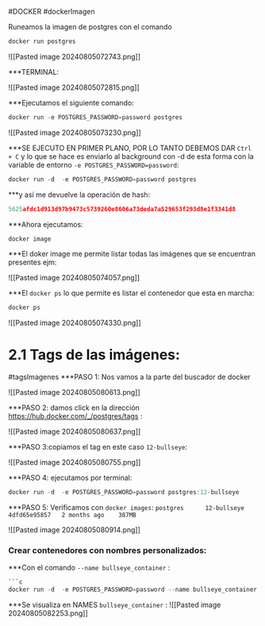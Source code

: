 #DOCKER #dockerImagen

Runeamos la imagen de postgres con el comando 

```c
docker run postgres
```


![[Pasted image 20240805072743.png]]

***TERMINAL:

![[Pasted image 20240805072815.png]]

***Ejecutamos el siguiente comando:

```c
docker run -e POSTGRES_PASSWORD=password postgres
```

![[Pasted image 20240805073230.png]]

***SE EJECUTO EN PRIMER PLANO, POR LO TANTO DEBEMOS DAR `Ctrl + C` 
y lo que se hace es enviarlo al background con -d de esta forma con la variable de entorno
`-e POSTGRES_PASSWORD=password`:
```c
docker run -d  -e POSTGRES_PASSWORD=password postgres
```

 ***y así me devuelve la operación de hash:

```c
5625afdc1d913d97b9473c5739260e8606a73deda7a529653f293d8e1f3341d8
```

***Ahora ejecutamos:

```c
docker image
```
***El doker image me permite listar todas las imágenes que se encuentran presentes ejm:

![[Pasted image 20240805074057.png]]

***El `docker ps` lo que permite es listar el contenedor que esta en marcha:

```c
docker ps
```

![[Pasted image 20240805074330.png]]

# 2.1 Tags de las imágenes:
#tagsImagenes
***PASO 1: Nos vamos a la parte del buscador de docker 

![[Pasted image 20240805080613.png]]

***PASO 2: damos click en la dirección https://hub.docker.com/_/postgres/tags :

![[Pasted image 20240805080637.png]]

***PASO 3:copiamos el tag en este caso `12-bullseye`:

![[Pasted image 20240805080755.png]]

***PASO 4: ejecutamos por terminal:

```c
docker run -d  -e POSTGRES_PASSWORD=password postgres:12-bullseye
```

***PASO 5: Verificamos con  `docker images`:
`postgres      12-bullseye      4dfd65e95857   2 months ago    387MB`

![[Pasted image 20240805080914.png]]


### Crear contenedores con nombres personalizados:

***Con el comando `--name bullseye_container` :

```c
```c
docker run -d  -e POSTGRES_PASSWORD=password --name bullseye_container postgres:12-bullseye
```

***Se visualiza en NAMES ` bullseye_container ` :
![[Pasted image 20240805082253.png]]

